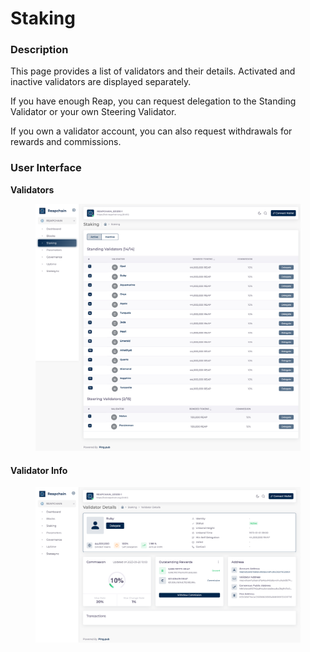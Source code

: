 # Staking

### Description <a href="#description" id="description"></a>

This page provides a list of validators and their details. Activated and inactive validators are displayed separately.

If you have enough Reap, you can request delegation to the Standing Validator or your own Steering Validator.

If you own a validator account, you can also request withdrawals for rewards and commissions.

### User Interface <a href="#user-interface" id="user-interface"></a>

**Validators**

<figure><img src="../../../.gitbook/assets/image (6).png" alt=""><figcaption></figcaption></figure>

#### Validator Info

<figure><img src="../../../.gitbook/assets/image (7).png" alt=""><figcaption></figcaption></figure>





